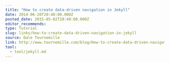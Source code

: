 ```yaml
---
title: "How to create data-driven navigation in Jekyll"
date: 2014-06-20T20:40:00.000Z
posted_date: 2015-05-02T20:40:00.000Z
editor_recommends:
type: Tutorial
slug: links/how-to-create-data-driven-navigation-in-jekyll
source: Dale Tournemille
link: http://www.tournemille.com/blog/How-to-create-data-driven-navigation-in-Jekyll/
tool:
  - tool/jekyll.md
---
```





